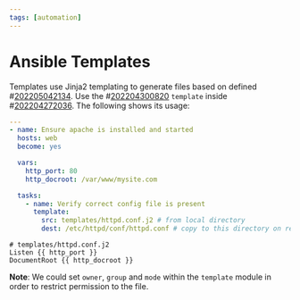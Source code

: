 ```yaml
---
tags: [automation]
---
```


# Ansible Templates

Templates use Jinja2 templating to generate files based on defined
#[202205042134](202205042134.md). Use the #[202204300820](202204300820.md) `template` inside
#[202204272036](202204272036.md). The following shows its usage:

```yaml
---
- name: Ensure apache is installed and started
  hosts: web
  become: yes

  vars:
    http_port: 80
    http_docroot: /var/www/mysite.com

  tasks:
    - name: Verify correct config file is present
      template:
        src: templates/httpd.conf.j2 # from local directory
        dest: /etc/httpd/conf/httpd.conf # copy to this directory on remote hosts
```

```jinja2
# templates/httpd.conf.j2
Listen {{ http_port }}
DocumentRoot {{ http_docroot }}
```

**Note**: We could set `owner`, `group` and `mode` within the `template` module
in order to restrict permission to the file.
